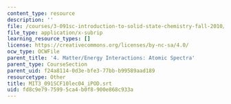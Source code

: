 ```yaml
---
content_type: resource
description: ''
file: /courses/3-091sc-introduction-to-solid-state-chemistry-fall-2010/fd8c9e7975995ca4b0f8900e868c933a_MIT3_091SCF10lec04_iPOD.vtt
file_type: application/x-subrip
learning_resource_types: []
license: https://creativecommons.org/licenses/by-nc-sa/4.0/
ocw_type: OCWFile
parent_title: '4. Matter/Energy Interactions: Atomic Spectra'
parent_type: CourseSection
parent_uid: f24a8114-0d3e-bfe3-77bb-b99589aad189
resourcetype: Other
title: MIT3_091SCF10lec04_iPOD.srt
uid: fd8c9e79-7599-5ca4-b0f8-900e868c933a
---
```

